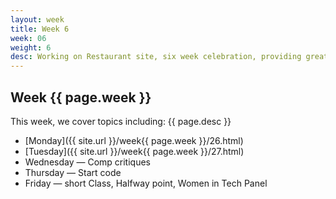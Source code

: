 ```yaml
---
layout: week
title: Week 6
week: 06
weight: 6
desc: Working on Restaurant site, six week celebration, providing great feedback, wireframing, prototyping and building!
---
```


## Week {{ page.week }}
This week, we cover topics including: {{ page.desc }}

* [Monday]({{ site.url }}/week{{ page.week }}/26.html)
* [Tuesday]({{ site.url }}/week{{ page.week }}/27.html)
* Wednesday — Comp critiques
* Thursday — Start code
* Friday — short Class, Halfway point, Women in Tech Panel


